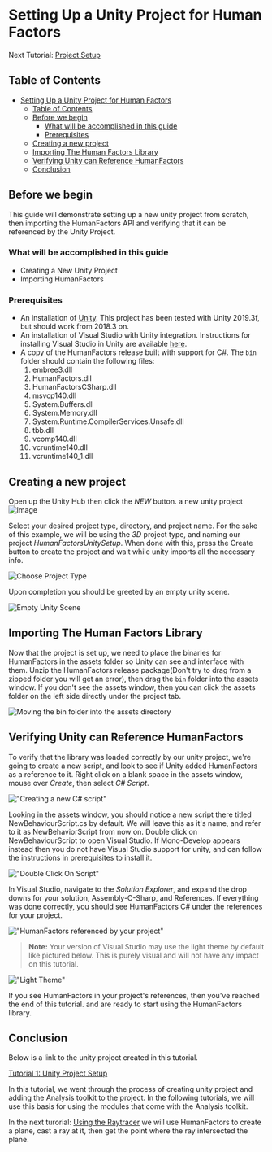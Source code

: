 
# Setting Up a Unity Project for Human Factors

Next Tutorial: [Project Setup](1_unity_project_setup.md)

## Table of Contents

- [Setting Up a Unity Project for Human Factors](#setting-up-a-unity-project-for-human-factors)
  - [Table of Contents](#table-of-contents)
  - [Before we begin](#before-we-begin)
    - [What will be accomplished in this guide](#what-will-be-accomplished-in-this-guide)
    - [Prerequisites](#prerequisites)
  - [Creating a new project](#creating-a-new-project)
  - [Importing The Human Factors Library](#importing-the-human-factors-library)
  - [Verifying Unity can Reference HumanFactors](#verifying-unity-can-reference-humanfactors)
  - [Conclusion](#conclusion)

## Before we begin

 This guide will demonstrate setting up a new unity project from scratch, then importing the HumanFactors API and verifying that it can be referenced by the Unity Project.

### What will be accomplished in this guide

- Creating a New Unity Project
- Importing HumanFactors
  
### Prerequisites

- An installation of [Unity](https://unity3d.com/get-unity/download). This project has been tested with Unity 2019.3f, but should work from 2018.3 on.
- An installation of Visual Studio with Unity integration. Instructions for installing Visual Studio in Unity are available [here](https://docs.microsoft.com/en-us/visualstudio/cross-platform/getting-started-with-visual-studio-tools-for-unity?view=vs-2019).
- A copy of the HumanFactors release built with support for C#. The `bin` folder should contain the following files:
  1. embree3.dll
  2. HumanFactors.dll
  3. HumanFactorsCSharp.dll
  4. msvcp140.dll
  5. System.Buffers.dll
  6. System.Memory.dll
  7. System.Runtime.CompilerServices.Unsafe.dll
  8. tbb.dll
  9. vcomp140.dll
  10. vcruntime140.dll
  11. vcruntime140_1.dll


## Creating a new project

Open up the Unity Hub then click the *NEW* button.
 a new unity project ![Image](../assets/walkthroughs/unity/1_project_setup/UnityNew.PNG)

 Select your desired project type, directory, and project name. For the sake of this example, we will be using the *3D* project type, and naming our project *HumanFactorsUnitySetup*. When done with this, press the Create button to create the project and wait while unity imports all the necessary info.

 ![Choose Project Type](../assets/walkthroughs/unity/1_project_setup/unity_choose_project_type.PNG)

Upon completion you should be greeted by an empty unity scene.

![Empty Unity Scene](../assets/walkthroughs/unity/1_project_setup/blank_unity_scene.PNG)

## Importing The Human Factors Library

Now that the project is set up, we need to place the binaries for HumanFactors in the assets folder so Unity can see and interface with them. Unzip the HumanFactors release package(Don't try to drag from a zipped folder you will get an error), then drag the `bin` folder into the assets window. If you don't see the assets window, then you can click the assets folder on the left side directly under the project tab.

![Moving the bin folder into the assets directory](../assets/walkthroughs/unity/1_project_setup/bin_to_assets.png)

## Verifying Unity can Reference HumanFactors

To verify that the library was loaded correctly by our unity project, we're going to create a new script, and look to see if Unity added HumanFactors as a reference to it. Right click on a blank space in the assets window, mouse over *Create*, then select *C# Script*.

!["Creating a new C# script"](../assets/walkthroughs/unity/1_project_setup/create_new_script.png)

Looking in the assets window, you should notice a new script there titled NewBehaviourScript.cs by default. We will leave this as it's name, and refer to it as NewBehaviorScript from now on. Double click on NewBehaviourScript to open Visual Studio. If Mono-Develop appears instead then you do not have Visual Studio support for unity, and can follow the instructions in prerequisites to install it.

!["Double Click On Script"](../assets/walkthroughs/unity/1_project_setup/double_click_on_script.png)

In Visual Studio, navigate to the *Solution Explorer*, and expand the drop downs for your solution, Assembly-C-Sharp, and References. If everything was done correctly, you should see HumanFactors C# under the references for your project.

!["HumanFactors referenced by your project"](../assets/walkthroughs/unity/1_project_setup/visual_studio_human_factors_reference.png)

>**Note:** Your version of Visual Studio may use the light theme by default like pictured below. This is purely visual and will not have any impact on this tutorial.

!["Light Theme"](../assets/walkthroughs/unity/1_project_setup/light_visual_studio.png)

If you see HumanFactors in your project's references, then you've reached the end of this tutorial. and are ready to start using the HumanFactors library.

## Conclusion

Below is a link to the unity project created in this tutorial.

[Tutorial 1: Unity Project Setup](../assets/walkthroughs/unity/1_project_setup/Tutorial%201-%20Unity%20Project.zip)

In this tutorial, we went through the process of creating unity project and adding the Analysis toolkit to the project. In the following tutorials, we will use this basis for using the modules that come with the Analysis toolkit.

In the next turorial: [Using the Raytracer](2_raycast_at_plane.md) we will use HumanFactors to create a plane, cast a ray at it, then get the point where the ray intersected the plane.
